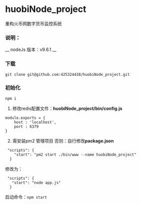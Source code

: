 # huobiNode_project
重构火币网数字货币监控系统
### 说明：
__
nodeJs 版本：v9.6.1
__
### 下载
```git clone git@github.com:425324438/huobiNode_project.git```
### 初始化
```npm i ```

1. 修改redis配置文件：**huobiNode_project/bin/config.js**
```
module.exports = {
    host : 'localhost',
    port : 6379
}
```
2. 需安装pm2 管理项目
否则：自行修改**package.json**
```
 "scripts": {
    "start": "pm2 start ./bin/www --name huobiNode_project"
  } 
```
修改为：
```
 "scripts": {
   "start": "node app.js"
  } 
```
启动命令：`npm start`
